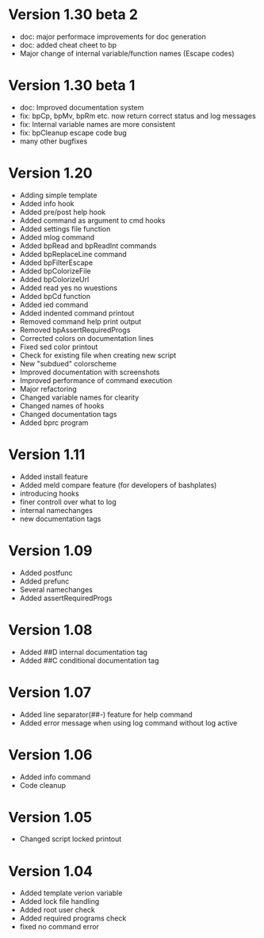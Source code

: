 # Version 1.30 beta 2
- doc: major performace improvements for doc generation
- doc: added cheat cheet to bp
- Major change of internal variable/function names (Escape codes)


# Version 1.30 beta 1
- doc: Improved documentation system
- fix: bpCp, bpMv, bpRm etc. now return correct status and log messages
- fix: Internal variable names are more consistent
- fix: bpCleanup escape code bug
- many other bugfixes

# Version 1.20
- Adding simple template
- Added info hook
- Added pre/post help hook
- Added command as argument to cmd hooks
- Added settings file function
- Added mlog command
- Added bpRead and bpReadInt commands
- Added bpReplaceLine command
- Added bpFilterEscape
- Added bpColorizeFile
- Added bpColorizeUrl
- Added read yes no wuestions
- Added bpCd function
- Added ied command
- Added indented command printout
- Removed command help print output
- Removed bpAssertRequiredProgs
- Corrected colors on documentation lines
- Fixed sed color printout
- Check for existing file when creating new script
- New "subdued" colorscheme
- Improved documentation with screenshots
- Improved performance of command execution
- Major refactoring
- Changed variable names for clearity
- Changed names of hooks
- Changed documentation tags
- Added bprc program
	

# Version 1.11
- Added install feature
- Added meld compare feature (for developers of bashplates)
- introducing hooks
- finer controll over what to log
- internal namechanges
- new documentation tags
	
# Version 1.09
- Added postfunc
- Added prefunc
- Several namechanges
- Added assertRequiredProgs

# Version 1.08
- Added ##D internal documentation tag
- Added ##C conditional documentation tag

# Version 1.07
- Added line separator(##-) feature for help command
- Added error message when using log command without log active

# Version 1.06
- Added info command
- Code cleanup

# Version 1.05
- Changed script locked printout

# Version 1.04
- Added template verion variable
- Added lock file handling
- Added root user check
- Added required programs check
- fixed no command error
